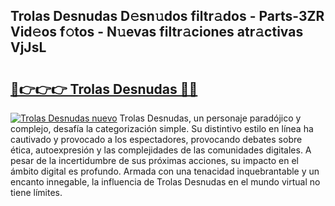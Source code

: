 ## Trolas Desnudas D𝚎sn𝚞dos filtr𝚊dos - Parts-3ZR Vid𝚎os f𝚘tos - N𝚞evas filtr𝚊ciones atr𝚊ctivas VjJsL

# <h2><a href="http://mbatmwe.tromn.icu/?c=Trolas+Desnudas">🔗👉👉👉 Trolas Desnudas 🔗🔗</a></h2>

[![Trolas Desnudas nuevo](https://i.imgur.com/pEAQMta.gif)](http://mbatmwe.tromn.icu/?c=Trolas+Desnudas)
Trolas Desnudas, un personaje paradójico y complejo, desafía la categorización simple. Su distintivo estilo en línea ha cautivado y provocado a los espectadores, provocando debates sobre ética, autoexpresión y las complejidades de las comunidades digitales. A pesar de la incertidumbre de sus próximas acciones, su impacto en el ámbito digital es profundo. Armada con una tenacidad inquebrantable y un encanto innegable, la influencia de Trolas Desnudas en el mundo virtual no tiene límites.
